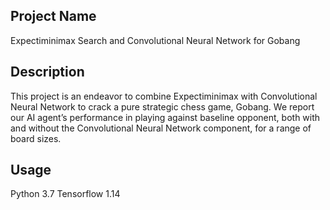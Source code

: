 ## Project Name
Expectiminimax Search and Convolutional Neural Network for Gobang

## Description
This project is an endeavor to combine Expectiminimax with Convolutional Neural Network to crack a pure strategic chess game, Gobang. We report our AI agent’s performance in playing against baseline opponent, both with and without the Convolutional Neural Network component, for a range of board sizes. 

## Usage
Python 3.7
Tensorflow 1.14
